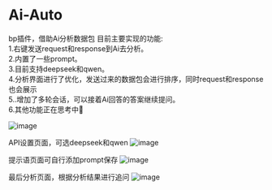 # Ai-Auto
bp插件，借助Ai分析数据包
目前主要实现的功能:  
1.右键发送request和response到Ai去分析。  
2.内置了一些prompt。  
3.目前支持deepseek和qwen。  
4.分析界面进行了优化，发送过来的数据包会进行排序，同时request和response也会展示  
5..增加了多轮会话，可以接着Ai回答的答案继续提问。  
6.其他功能正在思考中🤔  


![image](https://github.com/user-attachments/assets/f2a89246-f86b-4f7d-b11e-2759f89a5b9c)

API设置页面，可选deepseek和qwen
![image](https://github.com/user-attachments/assets/60d4a22f-dffc-4aa6-b999-a658ab303265)

提示语页面可自行添加prompt保存
![image](https://github.com/user-attachments/assets/db5d8c86-1b9f-479f-90a2-5139a513914a)

最后分析页面，根据分析结果进行追问
![image](https://github.com/user-attachments/assets/0a18125c-7fff-46f8-ad84-5e6ccc2267c9)

